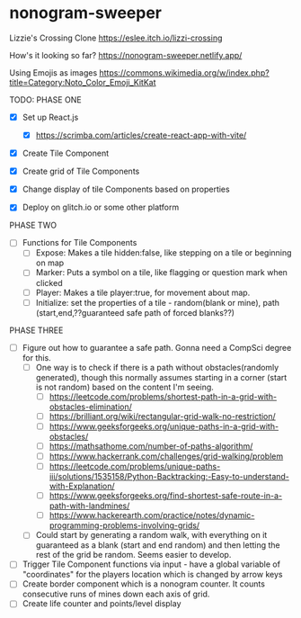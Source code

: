 # nonogram-sweeper
Lizzie's Crossing Clone
https://eslee.itch.io/lizzi-crossing

How's it looking so far?
https://nonogram-sweeper.netlify.app/

Using Emojis as images
https://commons.wikimedia.org/w/index.php?title=Category:Noto_Color_Emoji_KitKat

TODO:
PHASE ONE
- [x] Set up React.js
  - [x] https://scrimba.com/articles/create-react-app-with-vite/  
- [x] Create Tile Component
- [x] Create grid of Tile Components
- [x] Change display of tile Components based on properties
- [x] Deploy on glitch.io or some other platform


PHASE TWO 
- [ ] Functions for Tile Components
  - [ ] Expose: Makes a tile hidden:false, like stepping on a tile or beginning on map
  - [ ] Marker: Puts a symbol on a tile, like flagging or question mark when clicked
  - [ ] Player: Makes a tile player:true, for movement about map.
  - [ ] Initialize: set the properties of a tile - random(blank or mine), path (start,end,??guaranteed safe path of forced blanks??)

PHASE THREE
- [ ] Figure out how to guarantee a safe path. Gonna need a CompSci degree for this. 
  - [ ] One way is to check if there is a path without obstacles(randomly generated), though this normally assumes starting in a corner (start is not random) based on the content I'm seeing.
    - [ ] https://leetcode.com/problems/shortest-path-in-a-grid-with-obstacles-elimination/
    - [ ] https://brilliant.org/wiki/rectangular-grid-walk-no-restriction/
    - [ ] https://www.geeksforgeeks.org/unique-paths-in-a-grid-with-obstacles/
    - [ ] https://mathsathome.com/number-of-paths-algorithm/
    - [ ] https://www.hackerrank.com/challenges/grid-walking/problem
    - [ ] https://leetcode.com/problems/unique-paths-iii/solutions/1535158/Python-Backtracking:-Easy-to-understand-with-Explanation/
    - [ ] https://www.geeksforgeeks.org/find-shortest-safe-route-in-a-path-with-landmines/
    - [ ] https://www.hackerearth.com/practice/notes/dynamic-programming-problems-involving-grids/
  - [ ] Could start by generating a random walk, with everything on it guaranteed as a blank (start and end random) and then letting the rest of the grid be random. Seems easier to develop.
- [ ] Trigger Tile Component functions via input - have a global variable of "coordinates" for the players location which is changed by arrow keys
- [ ] Create border component which is a nonogram counter. It counts consecutive runs of mines down each axis of grid.
- [ ] Create life counter and points/level display
